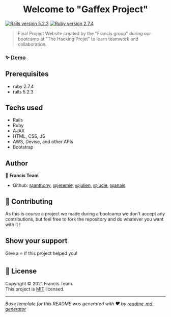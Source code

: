 <h1 align="center">Welcome to "Gaffex Project"</h1>
<p>
  <a href="https://github.com/8UK0W5K1/theGaffexProject/blob/development/LICENSE.txt" target="_blank">
  </a>
</p>

[![Rails version 5.2.3](https://img.shields.io/badge/rails-5.2.3-blue)](https://github.com/8UK0W5K1/theGaffexProject/blob/master/Gemfile)
[![Ruby version 2.7.4](https://img.shields.io/badge/ruby-2.7.4-blue)](https://github.com/8UK0W5K1/theGaffexProject/blob/master/Gemfile)
</br>

> Final Project Website created by the "Francis group" during our bootcamp at "The Hacking Projet" to learn teamwork and collaboration.

### ✨ [Demo](https://the-gaffex-project.herokuapp.com/)

## Prerequisites

- ruby 2.7.4
- rails 5.2.3

## Techs used

- Rails
- Ruby
- AJAX
- HTML, CSS, JS
- AWS, Devise, and other APIs
- Bootstrap

## Author

👤 **Francis Team**

- Github: [@anthony](https://github.com/talmidiel), [@jeremie](https://github.com/8UK0W5K1), [@julien](https://github.com/JulienRouet), [@lucie](https://github.com/LucieCaillat), [@anais](https://github.com/Anaisiananann)

## 🤝 Contributing

As this is course a project we made during a bootcamp we don't accept any contributions, but feel free to fork the repository and do whatever you want with it !

## Show your support

Give a ⭐️ if this project helped you!

## 📝 License

Copyright © 2021 Francis Team.
<br />
This project is [MIT](https://github.com/8UK0W5K1/theGaffexProject/blob/development/LICENSE.txt) licensed.

---

_Base template for this README was generated with ❤️ by [readme-md-generator](https://github.com/kefranabg/readme-md-generator)_
